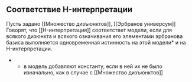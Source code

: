 ## Соответствие H-интерпретации
Пусть задано [[Множество дизъюнктов]], [[Эрбранов универсум]]
Говорят, что [[H-интерпретация]] соответствет модели, если для всякого дизюнкта и всякого означивания его элементами эрбранова базиса выполняется одновременная истинность на этой модели* и на H-интерпретации.
* - в модель добавляют константу, если в ней их не было изначально, как в случае с [[Множество дизъюнктов]]